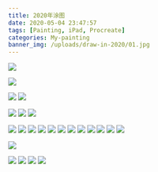 ```yaml
---
title: 2020年涂图
date: 2020-05-04 23:47:57
tags: [Painting, iPad, Procreate]
categories: My-painting
banner_img: /uploads/draw-in-2020/01.jpg
---
```


![](/uploads/draw-in-2020/01.jpg)

![](/uploads/draw-in-2020/04.png)

![](/uploads/draw-in-2020/08.jpg)
![](/uploads/draw-in-2020/09.png)

![](/uploads/draw-in-2020/13.jpg)
![](/uploads/draw-in-2020/14.png)
![](/uploads/draw-in-2020/15.png)

![](/uploads/why_write_study_ios_programming_with_daiming_book_and_draw_recently/08.jpg)
![](/uploads/why_write_study_ios_programming_with_daiming_book_and_draw_recently/09.jpg)
![](/uploads/why_write_study_ios_programming_with_daiming_book_and_draw_recently/10.jpg)
![](/uploads/why_write_study_ios_programming_with_daiming_book_and_draw_recently/11.jpg)
![](/uploads/why_write_study_ios_programming_with_daiming_book_and_draw_recently/12.jpg)
![](/uploads/why_write_study_ios_programming_with_daiming_book_and_draw_recently/13.jpg)
![](/uploads/why_write_study_ios_programming_with_daiming_book_and_draw_recently/14.jpg)
![](/uploads/why_write_study_ios_programming_with_daiming_book_and_draw_recently/15.jpg)
![](/uploads/why_write_study_ios_programming_with_daiming_book_and_draw_recently/16.jpg)
![](/uploads/why_write_study_ios_programming_with_daiming_book_and_draw_recently/17.jpg)
![](/uploads/why_write_study_ios_programming_with_daiming_book_and_draw_recently/19.jpg)
![](/uploads/why_write_study_ios_programming_with_daiming_book_and_draw_recently/20.jpg)

![](/uploads/why_write_study_ios_programming_with_daiming_book_and_draw_recently/22.jpg)

![](/uploads/why_write_study_ios_programming_with_daiming_book_and_draw_recently/24.jpg)
![](/uploads/why_write_study_ios_programming_with_daiming_book_and_draw_recently/25.jpg)
![](/uploads/why_write_study_ios_programming_with_daiming_book_and_draw_recently/26.jpg)
![](/uploads/why_write_study_ios_programming_with_daiming_book_and_draw_recently/27.jpg)

